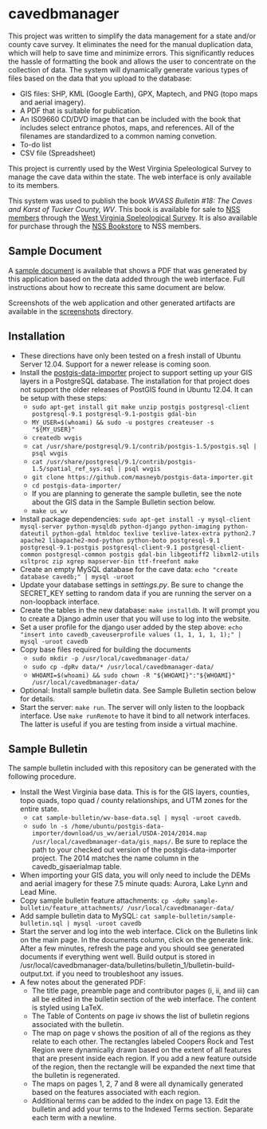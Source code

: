 # cavedbmanager

This project was written to simplify the data management for a state
and/or county cave survey. It eliminates the need for the manual
duplication data, which will help to save time and minimize errors.
This significantly reduces the hassle of formatting the book and
allows the user to concentrate on the collection of data. The
system will dynamically generate various types of files based on
the data that you upload to the database:

* GIS files: SHP, KML (Google Earth), GPX, Maptech, and PNG
  (topo maps and aerial imagery).
* A PDF that is suitable for publication.
* An IS09660 CD/DVD image that can be included with the book that
  includes select entrance photos, maps, and references. All of the
  filenames are standardized to a common naming convetion.
* To-do list
* CSV file (Spreadsheet)

This project is currently used by the West Virginia Speleological Survey
to manage the cave data within the state. The web interface is only
available to its members.

This system was used to publish the book _WVASS Bulletin #18: The
Caves and Karst of Tucker County, WV_. This book is available for
sale to [NSS members](http://caves.org/) through the
[West Virginia Speleological Survey](http://www.wvass.org/publications.html).
It is also available for purchase through the
[NSS Bookstore](https://bookstore.caves.org/index.php?mode=store&submode=showitem&itemnumber=01-0687)
to NSS members.


## Sample Document

A [sample document](sample-bulletin/sample-bulletin.pdf) is available that
shows a PDF that was generated by this application based on the data added
through the web interface. Full instructions about how to recreate this
same document are below.

Screenshots of the web application and other generated artifacts are available
in the [screenshots](screenshots) directory.


## Installation

* These directions have only been tested on a fresh install of Ubuntu
  Server 12.04. Support for a newer release is coming soon.
* Install the [postgis-data-importer](https://github.com/masneyb/postgis-data-importer)
  project to support setting up your GIS layers in a PostgreSQL database. The
  installation for that project does not support the older releases of PostGIS
  found in Ubuntu 12.04. It can be setup with these steps:
  * `sudo apt-get install git make unzip postgis postgresql-client postgresql-9.1 postgresql-9.1-postgis gdal-bin`
  * `MY_USER=$(whoami) && sudo -u postgres createuser -s "${MY_USER}"`
  * `createdb wvgis`
  * `cat /usr/share/postgresql/9.1/contrib/postgis-1.5/postgis.sql | psql wvgis`
  * `cat /usr/share/postgresql/9.1/contrib/postgis-1.5/spatial_ref_sys.sql | psql wvgis`
  * `git clone https://github.com/masneyb/postgis-data-importer.git`
  * `cd postgis-data-importer/`
  * If you are planning to generate the sample bulletin, see the note about
    the GIS data in the Sample Bulletin section below.
  * `make us_wv`
* Install package dependencies: `sudo apt-get install -y mysql-client mysql-server python-mysqldb python-django python-imaging python-dateutil python-gdal htmldoc texlive texlive-latex-extra python2.7 apache2 libapache2-mod-python python-boto postgresql-9.1 postgresql-9.1-postgis postgresql-client-9.1 postgresql-client-common postgresql-common postgis gdal-bin libgeotiff2 libxml2-utils xsltproc zip xgrep mapserver-bin ttf-freefont make`
* Create an empty MySQL database for the cave data:
  `echo "create database cavedb;" | mysql -uroot`
* Update your database settings in _settings.py_. Be sure to change
  the SECRET_KEY setting to random data if you are running the server
  on a non-loopback interface.
* Create the tables in the new database: `make installdb`. It will prompt you
  to create a Django admin user that you will use to log into the website.
* Set a user profile for the django user added by the step above:
  `echo "insert into cavedb_caveuserprofile values (1, 1, 1, 1, 1);" | mysql -uroot cavedb`
* Copy base files required for building the documents
  * `sudo mkdir -p /usr/local/cavedbmanager-data/`
  * `sudo cp -dpRv data/* /usr/local/cavedbmanager-data/`
  * `WHOAMI=$(whoami) && sudo chown -R "${WHOAMI}":"${WHOAMI}" /usr/local/cavedbmanager-data/`
* Optional: Install sample bulletin data. See Sample Bulletin section below
  for details.
* Start the server: `make run`. The server will only listen to the
  loopback interface. Use `make runRemote` to have it bind to
  all network interfaces. The latter is useful if you are testing
  from inside a virtual machine.

## Sample Bulletin

The sample bulletin included with this repository can be generated with
the following procedure.

* Install the West Virginia base data. This is for the GIS layers,
  counties, topo quads, topo quad / county relationships, and UTM zones
  for the entire state.
  * `cat sample-bulletin/wv-base-data.sql | mysql -uroot cavedb`.
  * `sudo ln -s /home/ubuntu/postgis-data-importer/download/us_wv/aerial/USDA-2014/2014.map /usr/local/cavedbmanager-data/gis_maps/`. Be sure to replace the path to your checked out version of the postgis-data-importer project. The 2014 matches the name column in the cavedb_gisaerialmap table.
* When importing your GIS data, you will only need to include the
  DEMs and aerial imagery for these 7.5 minute quads: Aurora,
  Lake Lynn and Lead Mine.
* Copy sample bulletin feature attachments:
  `cp -dpRv sample-bulletin/feature_attachments/ /usr/local/cavedbmanager-data/`
* Add sample bulletin data to MySQL:
  `cat sample-bulletin/sample-bulletin.sql | mysql -uroot cavedb`
* Start the server and log into the web interface. Click on the
  Bulletins link on the main page. In the documents column, click on
  the generate link. After a few minutes, refresh the page and you
  should see generated documents if everything went well. Build output
  is stored in
  /usr/local/cavedbmanager-data/bulletins/bulletin_1/bulletin-build-output.txt.
  if you need to troubleshoot any issues.
* A few notes about the generated PDF:
  * The title page, preamble page and contributor pages (i, ii, and iii) can
    all be edited in the bulletin section of the web interface. The content
    is styled using LaTeX.
  * The Table of Contents on page iv shows the list of bulletin regions
    associated with the bulletin.
  * The map on page v shows the position of all of the regions as they relate
    to each other. The rectangles labeled Coopers Rock and Test Region were
    dynamically drawn based on the extent of all features that are present
    inside each region. If you add a new feature outside of the region, then
    the rectangle will be expanded the next time that the bulletin is
    regenerated.
  * The maps on pages 1, 2, 7 and 8 were all dynamically generated based on
    the features associated with each region.
  * Additional terms can be added to the index on page 13. Edit the bulletin
    and add your terms to the Indexed Terms section. Separate each term with
    a newline.

